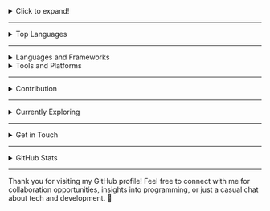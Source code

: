 

<details>
  <summary>Click to expand!</summary>
  <br />
  
  Hello, I'm **Rechan Dinata**, a passionate programmer focused on building efficient and scalable applications. Coding is my craft, and I enjoy the problem-solving process, constantly learning new techniques and improving my skills.

  When I'm not coding, I explore the fascinating world of cryptography, delve into the Internet of Things (IoT), or enjoy a warm cup of coffee. ☕️
</details>

---

<details>
  <summary>Top Languages</summary>
  
 ![Top Langs](https://github-readme-stats.vercel.app/api/top-langs/?username=Zreechxnn&layout=pie&theme=dark&hide_border=true)

</details>

---

<details>
  <summary>Languages and Frameworks</summary>
  I work with various languages and frameworks to build diverse applications.

  ### Languages:
  <div class="tools">
    <a href="https://www.cprogramming.com/">
      <img src="https://raw.githubusercontent.com/devicons/devicon/master/icons/c/c-original.svg" width="40" height="40" alt="C">
    </a>
    <a href="https://www.w3schools.com/cpp/">
      <img src="https://raw.githubusercontent.com/devicons/devicon/master/icons/cplusplus/cplusplus-original.svg" width="40" height="40" alt="C++">
    </a>
    <a href="https://www.python.org">
      <img src="https://raw.githubusercontent.com/devicons/devicon/master/icons/python/python-original.svg" width="40" height="40" alt="Python">
    </a>
    <a href="https://www.ruby-lang.org/en/">
      <img src="https://raw.githubusercontent.com/devicons/devicon/master/icons/ruby/ruby-original.svg" width="40" height="40" alt="Ruby">
    </a>
    <a href="https://www.mysql.com/">
      <img src="https://raw.githubusercontent.com/devicons/devicon/master/icons/mysql/mysql-original-wordmark.svg" width="40" height="40" alt="MySQL">
    </a>
  </div>
</details>

<details>
  <summary>Tools and Platforms</summary>
  I use various tools and platforms to enhance my development process.

  <div class="tools">
    <a href="https://www.arduino.cc/">
      <img src="https://cdn.worldvectorlogo.com/logos/arduino-1.svg" width="40" height="40" alt="Arduino">
    </a>
    <a href="https://git-scm.com/">
      <img src="https://www.vectorlogo.zone/logos/git-scm/git-scm-icon.svg" width="40" height="40" alt="Git">
    </a>
    <a href="https://www.linux.org/">
      <img src="https://raw.githubusercontent.com/devicons/devicon/master/icons/linux/linux-original.svg" width="40" height="40" alt="Linux">
    </a>
  </div>
</details>

---

<details>
  <summary>Contribution</summary>
  
  ![Snake Animation](https://github.com/Zreechxnn/Zreechxnn/blob/main/dist/snake.svg)
  
</details>

---

<details>
  <summary>Currently Exploring</summary>
  
  - **Cryptography:** I'm deepening my knowledge of cryptography and encryption methods to secure data and communication. 🔐
  - **IoT (Internet of Things):** Exploring the connection between software and hardware to create smarter systems. 🌐
    
</details>

---

<details>
  <summary>Get in Touch</summary>
  
  - **Email:** [hoshikochan93@gmail.com](mailto:hoshikochan93@gmail.com)
  - **LinkedIn:** [Rechan Dinata](https://www.linkedin.com/in/rechan-dinata-a80552278/)
  - **WhatsApp:** [Contact Me](https://wa.me/62895422689930)
    
</details>

---

<details>
  <summary>GitHub Stats</summary>
  
  ![GitHub Stats](https://github-readme-stats.vercel.app/api?username=Zreechxnn&theme=radical&show_icons=true&count_private=true)
  
</details>

---

Thank you for visiting my GitHub profile! Feel free to connect with me for collaboration opportunities, insights into programming, or just a casual chat about tech and development. 🚀
